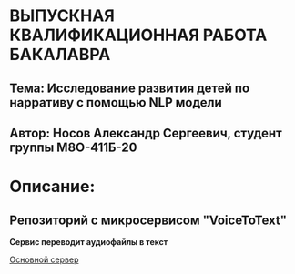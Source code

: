 # ВЫПУСКНАЯ КВАЛИФИКАЦИОННАЯ РАБОТА БАКАЛАВРА
## Тема: Исследование развития детей по нарративу с помощью NLP модели
## Автор: Носов Александр Сергеевич, студент группы М8О-411Б-20
# Описание:
## Репозиторий с микросервисом "VoiceToText"
**Сервис переводит аудиофайлы в текст**

[Основной сервер](https://github.com/Tvicer/DiplomServer)
